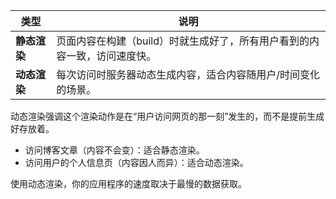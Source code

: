 
|类型|说明|
|---|---|
|**静态渲染**|页面内容在构建（build）时就生成好了，所有用户看到的内容一致，访问速度快。|
|**动态渲染**|每次访问时服务器动态生成内容，适合内容随用户/时间变化的场景。|
动态渲染强调这个渲染动作是在“用户访问网页的那一刻”发生的，而不是提前生成好存放着。

- 访问博客文章（内容不会变）：适合静态渲染。
- 访问用户的个人信息页（内容因人而异）：适合动态渲染。

使用动态渲染，你的应用程序的速度取决于最慢的数据获取。